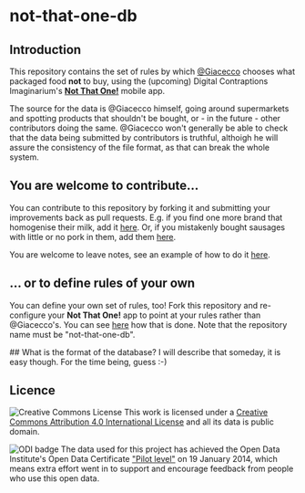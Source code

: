 not-that-one-db
===============

## Introduction
This repository contains the set of rules by which [@Giacecco](https://twitter.com/giacecco) chooses what packaged food **not** to buy, using the (upcoming) Digital Contraptions Imaginarium's [**Not That One!**](http://www.digitalcontraptionsimaginarium.co.uk/not-that-one/) mobile app.

The source for the data is @Giacecco himself, going around supermarkets and spotting products that shouldn't be bought, or - in the future - other contributors doing the same. @Giacecco won't generally be able to check that the data being submitted by contributors is truthful, althoigh he will assure the consistency of the file format, as that can break the whole system.

## You are welcome to contribute...
You can contribute to this repository by forking it and submitting your improvements back as pull requests. E.g. if you find one more brand that homogenise their milk, add it [here](https://github.com/giacecco/not-that-one-db/blob/master/tells/homogenised_milk.json). Or, if you mistakenly bought sausages with little or no pork in them, add them [here](https://github.com/giacecco/not-that-one-db/blob/master/tells/pork_meat_in_sausages.json). 

You are welcome to leave notes, see an example of how to do it [here](https://github.com/giacecco/not-that-one-db/blob/master/tells/pork_meat_in_sausages.json).

## ... or to define rules of your own
You can define your own set of rules, too! Fork this repository and re-configure your **Not That One!** app to point at your rules rather than @Giacecco's. You can see [here](http://www.digitalcontraptionsimaginarium.co.uk/not-that-one/#/4/1) how that is done. Note that the repository name must be "not-that-one-db".

## What is the format of the database?
I will describe that someday, it is easy though. For the time being, guess :-)

## Licence
![Creative Commons License](http://i.creativecommons.org/l/by/4.0/88x31.png "Creative Commons License") This work is licensed under a [Creative Commons Attribution 4.0 International License](http://creativecommons.org/licenses/by/4.0/) and all its data is public domain.

![ODI badge](https://raw.github.com/giacecco/not-that-one-db/master/images/odiBadge.png) The data used for this project has achieved the Open Data Institute's Open Data Certificate ["Pilot level"](https://certificates.theodi.org/datasets/1188/certificates/13320) on 19 January 2014, which means extra effort went in to support and encourage feedback from people who use this open data.
